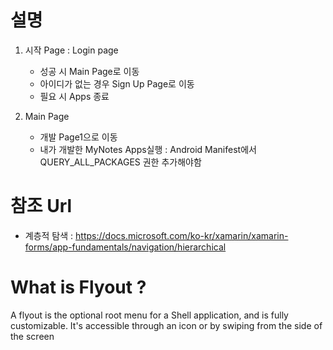#  설명
1. 시작 Page : Login page
   - 성공 시 Main Page로 이동
   - 아이디가 없는 경우 Sign Up Page로 이동
   - 필요 시 Apps 종료

2. Main Page
   - 개발 Page1으로 이동
   - 내가 개발한 MyNotes Apps실행 : Android Manifest에서 QUERY_ALL_PACKAGES 권한 추가해야함

# 참조 Url 
  - 계층적 탐색 : https://docs.microsoft.com/ko-kr/xamarin/xamarin-forms/app-fundamentals/navigation/hierarchical

# What is Flyout ?
A flyout is the optional root menu for a Shell application, and is fully customizable.
It's accessible through an icon or by swiping from the side of the screen

